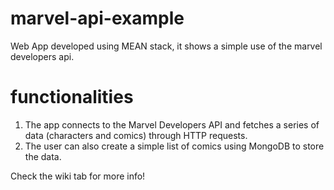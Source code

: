 # marvel-api-example
Web App developed using MEAN stack, it shows a simple use of the marvel developers api.

# functionalities
  1. The app connects to the Marvel Developers API and fetches a series of data (characters and comics) through HTTP requests.
  2. The user can also create a simple list of comics using MongoDB to store the data.

Check the wiki tab for more info!
  
